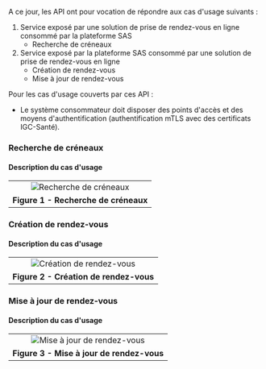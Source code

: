 A ce jour, les API ont pour vocation de répondre aux cas d'usage suivants :
1. Service exposé par une solution de prise de rendez-vous en ligne consommé par la plateforme SAS
    - Recherche de créneaux
1. Service exposé par la plateforme SAS consommé par une solution de prise de rendez-vous en ligne
    - Création de rendez-vous
    - Mise à jour de rendez-vous

Pour les cas d'usage couverts par ces API :
- Le système consommateur doit disposer des points d'accès et des moyens d'authentification (authentification mTLS avec des certificats IGC-Santé).

### Recherche de créneaux

#### Description du cas d'usage

<table align="center">
    <tr>
        <td align ="center">
            <div class="figure">
                <img src="recherche_creneaux.png" alt="Recherche de créneaux" title="Recherche de créneaux">
            </div>
        </td>    
    </tr>
    <tr>
        <td align ="center">
            <b>Figure 1 - Recherche de créneaux</b>
        </td>
    </tr>
</table>

### Création de rendez-vous

#### Description du cas d'usage

<table align="center">
    <tr>
        <td align ="center">
            <div class="figure">
                <img src="creation_rendez_vous.png" alt="Création de rendez-vous" title="Création de rendez-vous">
            </div>
        </td>    
    </tr>
    <tr>
        <td align ="center">
            <b>Figure 2 - Création de rendez-vous</b>
        </td>
    </tr>
</table>

### Mise à jour de rendez-vous

#### Description du cas d'usage

<table align="center">
    <tr>
        <td align ="center">
            <div class="figure">
                <img src="mise_a_jour_rendez_vous.png" alt="Mise à jour de rendez-vous" title="Mise à jour de rendez-vous">
            </div>
        </td>    
    </tr>
    <tr>
        <td align ="center">
            <b>Figure 3 - Mise à jour de rendez-vous</b>
        </td>
    </tr>
</table>